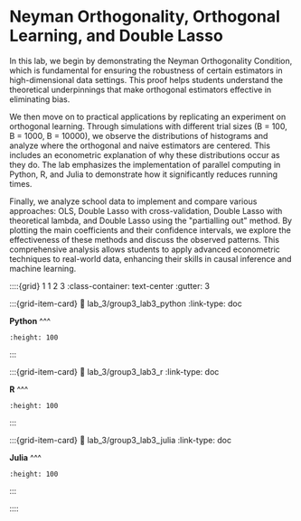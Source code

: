 # Neyman Orthogonality, Orthogonal Learning, and Double Lasso

In this lab, we begin by demonstrating the Neyman Orthogonality Condition, which is fundamental for ensuring the robustness of certain estimators in high-dimensional data settings. This proof helps students understand the theoretical underpinnings that make orthogonal estimators effective in eliminating bias.

We then move on to practical applications by replicating an experiment on orthogonal learning. Through simulations with different trial sizes (B = 100, B = 1000, B = 10000), we observe the distributions of histograms and analyze where the orthogonal and naive estimators are centered. This includes an econometric explanation of why these distributions occur as they do. The lab emphasizes the implementation of parallel computing in Python, R, and Julia to demonstrate how it significantly reduces running times.

Finally, we analyze school data to implement and compare various approaches: OLS, Double Lasso with cross-validation, Double Lasso with theoretical lambda, and Double Lasso using the "partialling out" method. By plotting the main coefficients and their confidence intervals, we explore the effectiveness of these methods and discuss the observed patterns. This comprehensive analysis allows students to apply advanced econometric techniques to real-world data, enhancing their skills in causal inference and machine learning.


::::{grid} 1 1 2 3
:class-container: text-center
:gutter: 3

:::{grid-item-card}
:link: lab_3/group3_lab3_python
:link-type: doc

**Python**
^^^

```{image} ../images/python.png
:height: 100
```
:::

:::{grid-item-card}
:link: lab_3/group3_lab3_r
:link-type: doc

**R**
^^^

```{image} ../images/R.png
:height: 100
```
:::

:::{grid-item-card}
:link: lab_3/group3_lab3_julia
:link-type: doc

**Julia**
^^^

```{image} ../images/julia.png
:height: 100
```

:::

::::